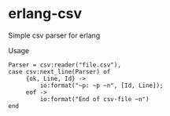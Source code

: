 erlang-csv
==========

Simple csv parser for erlang

Usage

```
Parser = csv:reader("file.csv"),
case csv:next_line(Parser) of
     {ok, Line, Id} ->
     	 io:format("~p: ~p ~n", [Id, Line]);
     eof ->
     	 io:format("End of csv-file ~n")
end
```
